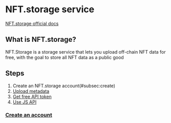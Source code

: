 # NFT.storage service

[NFT.storage official docs](https://nft.storage/docs/quickstart/)

## What is NFT.storage?

NFT.Storage is a storage service that lets you upload off-chain NFT data for free, with the goal to store all NFT data as a public good

## Steps

1. Create an NFT.storage account(#subsec:create)
2. [Upload metadata]()
3. [Get free API token]()
4. [Use JS API]()

### [Create an account](#subsec:create)
